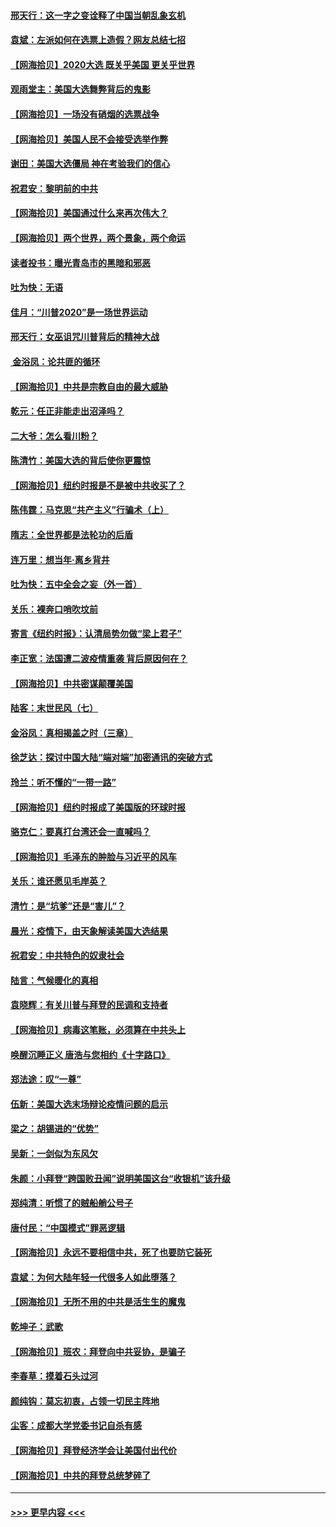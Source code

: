 #### [邢天行：这一字之变诠释了中国当朝乱象玄机](../pages/nsc993/n12533446.md?t=11082151) 
#### [袁斌：左派如何在选票上造假？网友总结七招](../pages/nsc993/n12533180.md?t=11082151) 
#### [【网海拾贝】2020大选 既关乎美国 更关乎世界](../pages/nsc993/n12533161.md?t=11082151) 
#### [观雨堂主：美国大选舞弊背后的鬼影](../pages/nsc993/n12533153.md?t=11082151) 
#### [【网海拾贝】一场没有硝烟的选票战争](../pages/nsc993/n12531883.md?t=11082151) 
#### [【网海拾贝】美国人民不会接受选举作弊](../pages/nsc993/n12528850.md?t=11082151) 
#### [谢田：美国大选僵局 神在考验我们的信心](../pages/nsc993/n12527932.md?t=11082151) 
#### [祝君安：黎明前的中共](../pages/nsc993/n12524071.md?t=11082151) 
#### [【网海拾贝】美国通过什么来再次伟大？](../pages/nsc993/n12523844.md?t=11082151) 
#### [【网海拾贝】两个世界，两个景象，两个命运](../pages/nsc993/n12521419.md?t=11082151) 
#### [读者投书：曝光青岛市的黑暗和邪恶](../pages/nsc993/n12520988.md?t=11082151) 
#### [吐为快：无语](../pages/nsc993/n12518588.md?t=11082151) 
#### [佳月：“川普2020”是一场世界运动](../pages/nsc993/n12518581.md?t=11082151) 
#### [邢天行：女巫诅咒川普背后的精神大战](../pages/nsc993/n12517257.md?t=11082151) 
#### [ 金浴凤：论共匪的循环](../pages/nsc993/n12517133.md?t=11082151) 
#### [【网海拾贝】中共是宗教自由的最大威胁](../pages/nsc993/n12516879.md?t=11082151) 
#### [乾元：任正非能走出沼泽吗？](../pages/nsc993/n12515831.md?t=11082151) 
#### [二大爷：怎么看川粉？](../pages/nsc993/n12515820.md?t=11082151) 
#### [陈清竹：美国大选的背后使你更震惊](../pages/nsc993/n12515589.md?t=11082151) 
#### [【网海拾贝】纽约时报是不是被中共收买了？](../pages/nsc993/n12515122.md?t=11082151) 
#### [陈伟霆：马克思“共产主义”行骗术（上）](../pages/nsc993/n12510217.md?t=11082151) 
#### [隋志：全世界都是法轮功的后盾](../pages/nsc993/n12510636.md?t=11082151) 
#### [连万里：想当年‧离乡背井](../pages/nsc993/n12510623.md?t=11082151) 
#### [吐为快：五中全会之妄（外一首）](../pages/nsc993/n12510470.md?t=11082151) 
#### [关乐：裸奔口哨吹坟前](../pages/nsc993/n12510403.md?t=11082151) 
#### [寄言《纽约时报》：认清局势勿做“梁上君子”](../pages/nsc993/n12510042.md?t=11082151) 
#### [李正宽：法国遭二波疫情重袭 背后原因何在？](../pages/nsc993/n12509971.md?t=11082151) 
#### [【网海拾贝】中共密谋颠覆美国](../pages/nsc993/n12509816.md?t=11082151) 
#### [陆客：末世民风（七）](../pages/nsc993/n12507822.md?t=11082151) 
#### [金浴凤：真相揭盖之时（三章）](../pages/nsc993/n12507804.md?t=11082151) 
#### [徐芝达：探讨中国大陆“端对端”加密通讯的突破方式](../pages/nsc993/n12507682.md?t=11082151) 
#### [玲兰：听不懂的“一带一路”](../pages/nsc993/n12507669.md?t=11082151) 
#### [【网海拾贝】纽约时报成了美国版的环球时报](../pages/nsc993/n12507053.md?t=11082151) 
#### [骆克仁：要真打台湾还会一直喊吗？](../pages/nsc993/n12506843.md?t=11082151) 
#### [【网海拾贝】毛泽东的肿脸与习近平的风车](../pages/nsc993/n12504537.md?t=11082151) 
#### [关乐：谁还愿见毛岸英？](../pages/nsc993/n12503866.md?t=11082151) 
#### [清竹：是“坑爹”还是“害儿”？](../pages/nsc993/n12503034.md?t=11082151) 
#### [晨光：疫情下，由天象解读美国大选结果](../pages/nsc993/n12502536.md?t=11082151) 
#### [祝君安：中共特色的奴隶社会](../pages/nsc993/n12501529.md?t=11082151) 
#### [陆言：气候暖化的真相](../pages/nsc993/n12501183.md?t=11082151) 
#### [袁晓辉：有关川普与拜登的民调和支持者](../pages/nsc993/n12500433.md?t=11082151) 
#### [【网海拾贝】病毒这笔账，必须算在中共头上](../pages/nsc993/n12500320.md?t=11082151) 
#### [唤醒沉睡正义 唐浩与您相约《十字路口》](../pages/nsc993/n12497980.md?t=11082151) 
#### [郑法途：叹“一尊”](../pages/nsc993/n12498837.md?t=11082151) 
#### [伍新：美国大选末场辩论疫情问题的启示](../pages/nsc993/n12498829.md?t=11082151) 
#### [梁之：胡锡进的“优势”](../pages/nsc993/n12498780.md?t=11082151) 
#### [吴新：一剑似为东风欠](../pages/nsc993/n12498772.md?t=11082151) 
#### [朱颜：小拜登“跨国败丑闻”说明美国这台“收银机”该升级](../pages/nsc993/n12498731.md?t=11082151) 
#### [郑纯清：听惯了的贼船艄公号子](../pages/nsc993/n12498721.md?t=11082151) 
#### [唐付民：“中国模式”罪恶逻辑](../pages/nsc993/n12498310.md?t=11082151) 
#### [【网海拾贝】永远不要相信中共，死了也要防它装死](../pages/nsc993/n12498162.md?t=11082151) 
#### [袁斌：为何大陆年轻一代很多人如此堕落？](../pages/nsc993/n12495696.md?t=11082151) 
#### [【网海拾贝】无所不用的中共是活生生的魔鬼](../pages/nsc993/n12495621.md?t=11082151) 
#### [乾坤子：武歌](../pages/nsc993/n12493391.md?t=11082151) 
#### [【网海拾贝】班农：拜登向中共妥协，是骗子](../pages/nsc993/n12492877.md?t=11082151) 
#### [李春草：摸着石头过河](../pages/nsc993/n12491121.md?t=11082151) 
#### [颜纯钩：莫忘初衷，占领一切民主阵地](../pages/nsc993/n12490965.md?t=11082151) 
#### [尘客：成都大学党委书记自杀有感](../pages/nsc993/n12490950.md?t=11082151) 
#### [【网海拾贝】拜登经济学会让美国付出代价](../pages/nsc993/n12489662.md?t=11082151) 
#### [【网海拾贝】中共的拜登总统梦碎了](../pages/nsc993/n12487896.md?t=11082151) 

----
#### [ >>> 更早内容 <<< ](../indexes/nsc993-earlier.md)
